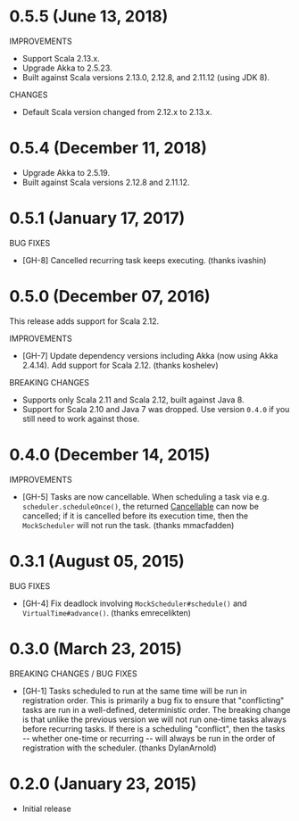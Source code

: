 # 0.5.5 (June 13, 2018)

IMPROVEMENTS

* Support Scala 2.13.x.
* Upgrade Akka to 2.5.23.
* Built against Scala versions 2.13.0, 2.12.8, and 2.11.12 (using JDK 8).

CHANGES

* Default Scala version changed from 2.12.x to 2.13.x.


# 0.5.4 (December 11, 2018)

* Upgrade Akka to 2.5.19.
* Built against Scala versions 2.12.8 and 2.11.12.


# 0.5.1 (January 17, 2017)

BUG FIXES

* [GH-8] Cancelled recurring task keeps executing. (thanks ivashin)


# 0.5.0 (December 07, 2016)

This release adds support for Scala 2.12.

IMPROVEMENTS

* [GH-7] Update dependency versions including Akka (now using Akka 2.4.14).  Add support for Scala 2.12.
  (thanks koshelev)

BREAKING CHANGES

* Supports only Scala 2.11 and Scala 2.12, built against Java 8.
* Support for Scala 2.10 and Java 7 was dropped.  Use version `0.4.0` if you still need to work against those.


# 0.4.0 (December 14, 2015)

IMPROVEMENTS

* [GH-5] Tasks are now cancellable.  When scheduling a task via e.g. `scheduler.scheduleOnce()`, the returned
  [Cancellable](http://doc.akka.io/api/akka/2.3.9/index.html#akka.actor.Cancellable) can now be cancelled;
  if it is cancelled before its execution time, then the `MockScheduler` will not run the task.
  (thanks mmacfadden)


# 0.3.1 (August 05, 2015)

BUG FIXES

* [GH-4] Fix deadlock involving `MockScheduler#schedule()` and `VirtualTime#advance()`. (thanks emrecelikten)


# 0.3.0 (March 23, 2015)

BREAKING CHANGES / BUG FIXES

* [GH-1] Tasks scheduled to run at the same time will be run in registration order.
  This is primarily a bug fix to ensure that "conflicting" tasks are run in a well-defined, deterministic order.
  The breaking change is that unlike the previous version we will not run one-time tasks always before recurring tasks.
  If there is a scheduling "conflict", then the tasks -- whether one-time or recurring -- will always be run in the
  order of registration with the scheduler. (thanks DylanArnold)


# 0.2.0 (January 23, 2015)

* Initial release
